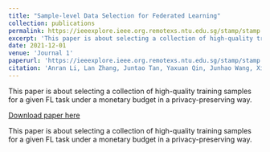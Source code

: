 ```yaml
---
title: "Sample-level Data Selection for Federated Learning"
collection: publications
permalink: https://ieeexplore.ieee.org.remotexs.ntu.edu.sg/stamp/stamp.jsp?tp=&arnumber=9488723
excerpt: 'This paper is about selecting a collection of high-quality training samples for a given FL task under a monetary budget in a privacy-preserving way'
date: 2021-12-01
venue: 'Journal 1'
paperurl: 'https://ieeexplore.ieee.org.remotexs.ntu.edu.sg/stamp/stamp.jsp?tp=&arnumber=9488723'
citation: 'Anran Li, Lan Zhang, Juntao Tan, Yaxuan Qin, Junhao Wang, Xiang-Yang Li. Sample-level Data Selection for Federated Learning. IEEE INFOCOM 2021.'
---
```

This paper is about selecting a collection of high-quality training samples for a given FL task under a monetary budget in a privacy-preserving way.

[Download paper here](https://ieeexplore.ieee.org.remotexs.ntu.edu.sg/stamp/stamp.jsp?tp=&arnumber=9488723)

This paper is about selecting a collection of high-quality training samples for a given FL task under a monetary budget in a privacy-preserving way.
